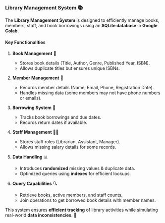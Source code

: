 ### **Library Management System** 📚  

The **Library Management System** is designed to efficiently manage books, members, staff, and book borrowings using an **SQLite database** in **Google Colab**.  

#### **Key Functionalities**  

1. **Book Management** 📖  
   - Stores book details (Title, Author, Genre, Published Year, ISBN).  
   - Allows duplicate titles but ensures unique ISBNs.  

2. **Member Management** 👤  
   - Records member details (Name, Email, Phone, Registration Date).  
   - Handles missing data (some members may not have phone numbers or emails).  

3. **Borrowing System** 🔄  
   - Tracks book borrowings and due dates.  
   - Records return dates if available.  

4. **Staff Management** 👨‍💼  
   - Stores staff roles (Librarian, Assistant, Manager).  
   - Allows missing salary details for some records.  

5. **Data Handling** 📊  
   - Introduces **randomized** missing values & duplicate data.  
   - Optimized queries using **indexes** for efficient lookups.  

6. **Query Capabilities** 🔍  
   - Retrieve books, active members, and staff counts.  
   - Join operations to get borrowed book details with member names.  

This system ensures **efficient tracking** of library activities while simulating real-world **data inconsistencies**. 🚀